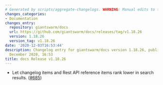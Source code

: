 ```yaml
---
# Generated by scripts/aggregate-changelogs. WARNING: Manual edits to this files will be overwritten.
changes_categories:
- Documentation
changes_entry:
  repository: giantswarm/docs
  url: https://github.com/giantswarm/docs/releases/tag/v1.18.26
  version: 1.18.26
  version_tag: v1.18.26
date: '2020-12-03T16:53:44'
description: Changelog entry for giantswarm/docs version 1.18.26, published on 03
  December 2020, 16:53
title: docs Release v1.18.26
---
```


- Let changelog items and Rest API reference items rank lower in search results. ([#685](https://github.com/giantswarm/docs/pull/685))
